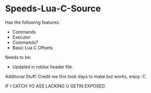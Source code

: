 # Speeds-Lua-C-Source

Has the following features:
- Commands
- Executor
- Commands?
- Basic Lua C Offsets

Needs to be:
- Updated in roblox header file.

Additonal Stuff:
Credit me this took days to make but works, enjoy :C

IF I CATCH YO ASS LACKING U GETIN EXPOSED.
